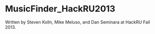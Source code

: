 MusicFinder_HackRU2013
======================

Written by Steven Kolln, Mike Meluso, and Dan Seminara at HackRU Fall 
2013.
